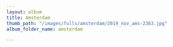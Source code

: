 ```yaml
---
layout: album
title: Amsterdam
thumb_path: "/images/fulls/amsterdam/2019_nov_ams-2363.jpg"
album_folder_name: amsterdam

---
```

